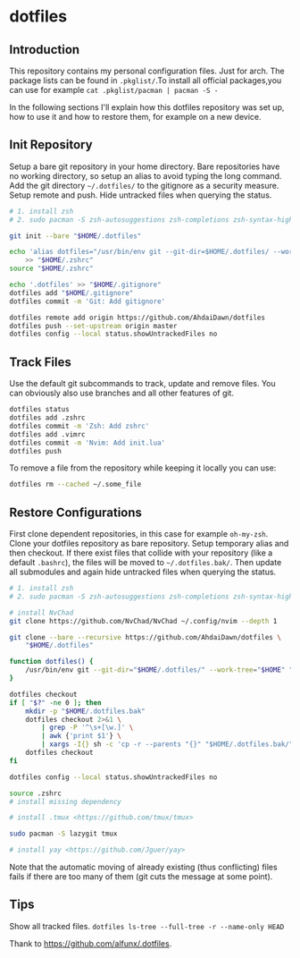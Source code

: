 # dotfiles

## Introduction
This repository contains my personal configuration files.
Just for arch.
The package lists can be found in `.pkglist/`.To install all official packages,you can use for
example `cat .pkglist/pacman | pacman -S -`

In the following sections I'll explain how this dotfiles repository was set up,
how to use it and how to restore them, for example on a new device.

## Init Repository

Setup a bare git repository in your home directory. Bare repositories have no
working directory, so setup an alias to avoid typing the long command. Add the
git directory `~/.dotfiles/` to the gitignore as a security measure. Setup
remote and push. Hide untracked files when querying the status.

```bash
# 1. install zsh
# 2. sudo pacman -S zsh-autosuggestions zsh-completions zsh-syntax-highlighting 

git init --bare "$HOME/.dotfiles"

echo 'alias dotfiles="/usr/bin/env git --git-dir=$HOME/.dotfiles/ --work-tree=$HOME"' \
    >> "$HOME/.zshrc"
source "$HOME/.zshrc"

echo '.dotfiles' >> "$HOME/.gitignore"
dotfiles add "$HOME/.gitignore"
dotfiles commit -m 'Git: Add gitignore'

dotfiles remote add origin https://github.com/AhdaiDawn/dotfiles
dotfiles push --set-upstream origin master
dotfiles config --local status.showUntrackedFiles no
```

## Track Files

Use the default git subcommands to track, update and remove files. You can
obviously also use branches and all other features of git.

```bash
dotfiles status
dotfiles add .zshrc
dotfiles commit -m 'Zsh: Add zshrc'
dotfiles add .vimrc
dotfiles commit -m 'Nvim: Add init.lua'
dotfiles push
```

To remove a file from the repository while keeping it locally you can use:

```bash
dotfiles rm --cached ~/.some_file
```

## Restore Configurations

First clone dependent repositories, in this case for example `oh-my-zsh`. Clone
your dotfiles repository as bare repository. Setup temporary alias and then
checkout. If there exist files that collide with your repository (like a default
`.bashrc`), the files will be moved to `~/.dotfiles.bak/`. Then update all
submodules and again hide untracked files when querying the status.

```bash
# 1. install zsh
# 2. sudo pacman -S zsh-autosuggestions zsh-completions zsh-syntax-highlighting 

# install NvChad
git clone https://github.com/NvChad/NvChad ~/.config/nvim --depth 1

git clone --bare --recursive https://github.com/AhdaiDawn/dotfiles \
    "$HOME/.dotfiles"

function dotfiles() {
    /usr/bin/env git --git-dir="$HOME/.dotfiles/" --work-tree="$HOME" "$@"
}

dotfiles checkout
if [ "$?" -ne 0 ]; then
    mkdir -p "$HOME/.dotfiles.bak"
    dotfiles checkout 2>&1 \
        | grep -P '^\s+[\w.]' \
        | awk {'print $1'} \
        | xargs -I{} sh -c 'cp -r --parents "{}" "$HOME/.dotfiles.bak/" && rm -rf "{}"'
    dotfiles checkout
fi

dotfiles config --local status.showUntrackedFiles no

source .zshrc
# install missing dependency

# install .tmux <https://github.com/tmux/tmux>

sudo pacman -S lazygit tmux

# install yay <https://github.com/Jguer/yay>
```

Note that the automatic moving of already existing (thus conflicting) files
fails if there are too many of them (git cuts the message at some point).

## Tips
Show all tracked files.
`dotfiles ls-tree --full-tree -r --name-only HEAD`

Thank to <https://github.com/alfunx/.dotfiles>.
